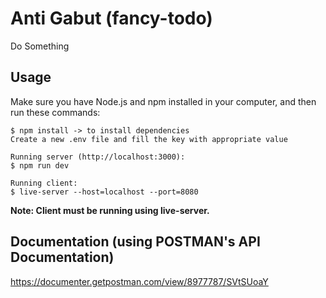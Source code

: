 # Anti Gabut (fancy-todo)
Do Something

## Usage

Make sure you have Node.js and npm installed in your computer, and then run these commands:
```
$ npm install -> to install dependencies
Create a new .env file and fill the key with appropriate value

Running server (http://localhost:3000):
$ npm run dev

Running client:
$ live-server --host=localhost --port=8080
```

**Note: Client must be running using live-server.**

## Documentation (using POSTMAN's API Documentation)

https://documenter.getpostman.com/view/8977787/SVtSUoaY
